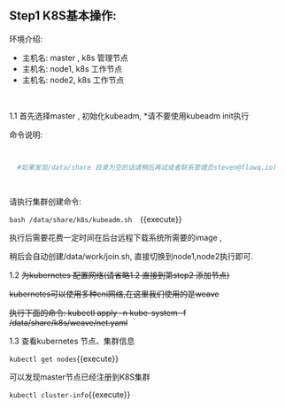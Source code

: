 ## Step1 K8S基本操作:

环境介绍:

* 主机名: master , k8s 管理节点
* 主机名: node1, k8s 工作节点
* 主机名: node2, k8s 工作节点

​    

1.1 首先选择master  , 初始化kubeadm, *请不要使用kubeadm init执行

命令说明:

 ```bash

   
   #如果发现/data/share 目录为空的话请稍后再试或者联系管理员steven@flowq.io)
   
   
 ```

请执行集群创建命令:

`bash /data/share/k8s/kubeadm.sh  `{{execute}}

执行后需要花费一定时间在后台远程下载系统所需要的image ,

稍后会自动创建/data/work/join.sh, 直接切换到node1,node2执行即可.



1.2 ~~为kubernetes 配置网络(请省略1.2 直接到第step2 添加节点)~~

~~kubernetes可以使用多种cni网络,在这里我们使用的是weave~~

~~执行下面的命令: kubectl apply -n kube-system -f /data/share/k8s/weave/net.yaml~~



1.3 查看kubernetes 节点、集群信息

`kubectl get nodes`{{execute}} 

可以发现master节点已经注册到K8S集群

`kubectl cluster-info`{{execute}}

